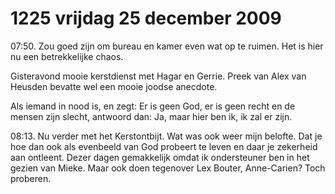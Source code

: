 # 1225 vrijdag 25 december 2009
07:50. Zou goed zijn om bureau en kamer even wat op te ruimen. Het is hier nu een betrekkelijke chaos.

Gisteravond mooie kerstdienst met Hagar en Gerrie. Preek van Alex van Heusden bevatte wel een mooie joodse anecdote.

Als iemand in nood is, en zegt: Er is geen God, er is geen recht en de mensen zijn slecht, antwoord dan: Ja, maar hier ben ik, ik zal er zijn.

08:13. Nu verder met het Kerstontbijt. Wat was ook weer mijn belofte. Dat je hoe dan ook als evenbeeld van God probeert te leven en daar je zekerheid aan ontleent. Dezer dagen gemakkelijk omdat ik ondersteuner ben in het gezien van Mieke. Maar ook doen tegenover Lex Bouter, Anne-Carien? Toch proberen. 